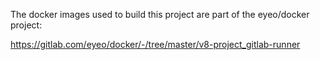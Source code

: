 The docker images used to build this project are part of the eyeo/docker project:

https://gitlab.com/eyeo/docker/-/tree/master/v8-project_gitlab-runner